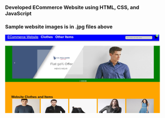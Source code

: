 ### Developed ECommerce Website using HTML, CSS, and JavaScript ###
### Sample website images is in .jpg files above ###
![Screenshot](homepage.jpg)
